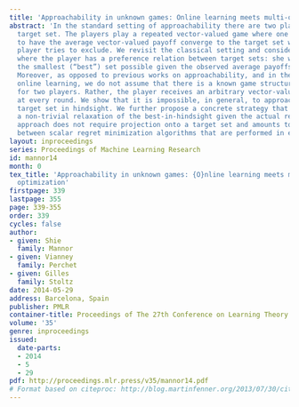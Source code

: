 ```yaml
---
title: 'Approachability in unknown games: Online learning meets multi-objective optimization'
abstract: 'In the standard setting of approachability there are two players and a
  target set. The players play a repeated vector-valued game where one of them wants
  to have the average vector-valued payoff converge to the target set which the other
  player tries to exclude. We revisit the classical setting and consider the setting
  where the player has a preference relation between target sets: she wishes to approach
  the smallest (“best”) set possible given the observed average payoffs in hindsight.
  Moreover, as opposed to previous works on approachability, and in the spirit of
  online learning, we do not assume that there is a known game structure with actions
  for two players. Rather, the player receives an arbitrary vector-valued reward vector
  at every round. We show that it is impossible, in general, to approach the best
  target set in hindsight. We further propose a concrete strategy that approaches
  a non-trivial relaxation of the best-in-hindsight given the actual rewards. Our
  approach does not require projection onto a target set and amounts to switching
  between scalar regret minimization algorithms that are performed in episodes.'
layout: inproceedings
series: Proceedings of Machine Learning Research
id: mannor14
month: 0
tex_title: 'Approachability in unknown games: {O}nline learning meets multi-objective
  optimization'
firstpage: 339
lastpage: 355
page: 339-355
order: 339
cycles: false
author:
- given: Shie
  family: Mannor
- given: Vianney
  family: Perchet
- given: Gilles
  family: Stoltz
date: 2014-05-29
address: Barcelona, Spain
publisher: PMLR
container-title: Proceedings of The 27th Conference on Learning Theory
volume: '35'
genre: inproceedings
issued:
  date-parts:
  - 2014
  - 5
  - 29
pdf: http://proceedings.mlr.press/v35/mannor14.pdf
# Format based on citeproc: http://blog.martinfenner.org/2013/07/30/citeproc-yaml-for-bibliographies/
---
```

